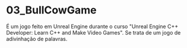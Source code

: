 # 03_BullCowGame

É um jogo feito em Unreal Engine durante o curso "Unreal Engine C++ Developer: Learn C++ and Make Video Games".
Se trata de um jogo de adivinhação de palavras.
